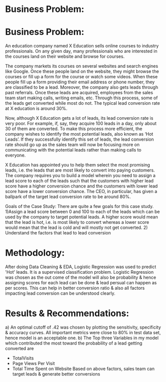 # Business Problem:
# Business Problem:
An education company named X Education sells online courses to industry professionals. On any given day, many professionals who are interested in the courses land on their website and browse for courses. 

The company markets its courses on several websites and search engines like Google. Once these people land on the website, they might browse the courses or fill up a form for the course or watch some videos. When these people fill up a form providing their email address or phone number, they are classified to be a lead. Moreover, the company also gets leads through past referrals. Once these leads are acquired, employees from the sales team start making calls, writing emails, etc. Through this process, some of the leads get converted while most do not. The typical lead conversion rate at X education is around 30%. 

Now, although X Education gets a lot of leads, its lead conversion rate is very poor. For example, if, say, they acquire 100 leads in a day, only about 30 of them are converted. To make this process more efficient, the company wishes to identify the most potential leads, also known as ‘Hot Leads’. If they successfully identify this set of leads, the lead conversion rate should go up as the sales team will now be focusing more on communicating with the potential leads rather than making calls to everyone. 

X Education has appointed you to help them select the most promising leads, i.e. the leads that are most likely to convert into paying customers. The company requires you to build a model wherein you need to assign a lead score to each of the leads such that the customers with higher lead score have a higher conversion chance and the customers with lower lead score have a lower conversion chance. The CEO, in particular, has given a ballpark of the target lead conversion rate to be around 80%.

Goals of the Case Study:
There are quite a few goals for this case study.
1)Assign a lead score between 0 and 100 to each of the leads which can be used by the company to target potential leads. A higher score would mean that the lead is hot, i.e. is most likely to convert whereas a lower score would mean that the lead is cold and will mostly not get converted.
2) Understand the factors that lead to lead conversion

# Methodology:
After doing Data Cleaning & EDA, Logistic Regression was used to predict 'Hot' leads. It is a supervised classification problem. Logistic Regression was chosen as the out come of the model will also be probability & hence assigning scores for each lead can be done & lead persual can happen as per scores. This can help in better conversion ratio & also all factors impacting lead conversion can be understood clearly.

# Results & Recommendations:
a) An optimal cutoff of .42 was chosen by plotting the sensitivity, specificity & accuracy curves. All important metrics were close to 80% in test data set, hence model is an acceptable one.
b) The Top three Variables in my model which contributed the most toward the probability of a lead getting converted are
* TotalVisits
* Page Views Per Visit
* Total Time Spent on Website
Based on above factors, sales team can target leads & generate better conversions 
